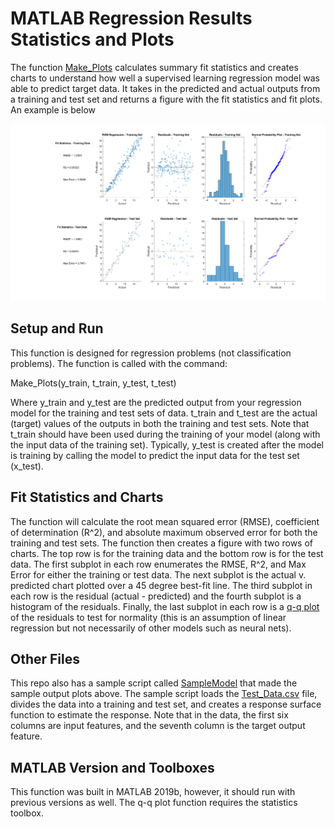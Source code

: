 # MATLAB Regression Results Statistics and Plots

The function [Make_Plots](Make_Plots.m) calculates summary fit statistics and creates charts to understand how well a supervised learning regression model was able to predict target data. It takes in the predicted and actual outputs from a training and test set and returns a figure with the fit statistics and fit plots. An example is below

![Sample_Results](/Images/Regression_Fit_Charts.png)

## Setup and Run

This function is designed for regression problems (not classification problems). The function is called with the command:

Make_Plots(y_train, t_train, y_test, t_test)

Where y_train and y_test are the predicted output from your regression model for the training and test sets of data. t_train and t_test are the actual (target) values of the outputs in both the training and test sets. Note that t_train should have been used during the training of your model (along with the input data of the training set). Typically, y_test is created after the model is training by calling the model to predict the input data for the test set (x_test).

## Fit Statistics and Charts

The function will calculate the root mean squared error (RMSE), coefficient of determination (R^2), and absolute maximum observed error for both the training and test sets. The function then creates a figure with two rows of charts. The top row is for the training data and the bottom row is for the test data. The first subplot in each row enumerates the RMSE, R^2, and Max Error for either the training or test data. The next subplot is the actual v. predicted chart plotted over a 45 degree best-fit line. The third subplot in each row is the residual (actual - predicted) and the fourth subplot is a histogram of the residuals. Finally, the last subplot in each row is a [q-q plot](https://www.mathworks.com/help/stats/qqplot.html) of the residuals to test for normality (this is an assumption of linear regression but not necessarily of other models such as neural nets).

## Other Files

This repo also has a sample script called [SampleModel](SampleModel.m) that made the sample output plots above. The sample script loads the [Test_Data.csv](Data/Test_Data.csv) file, divides the data into a training and test set, and creates a response surface function to estimate the response. Note that in the data, the first six columns are input features, and the seventh column is the target output feature.

## MATLAB Version and Toolboxes

This function was built in MATLAB 2019b, however, it should run with previous versions as well. The q-q plot function requires the statistics toolbox.
